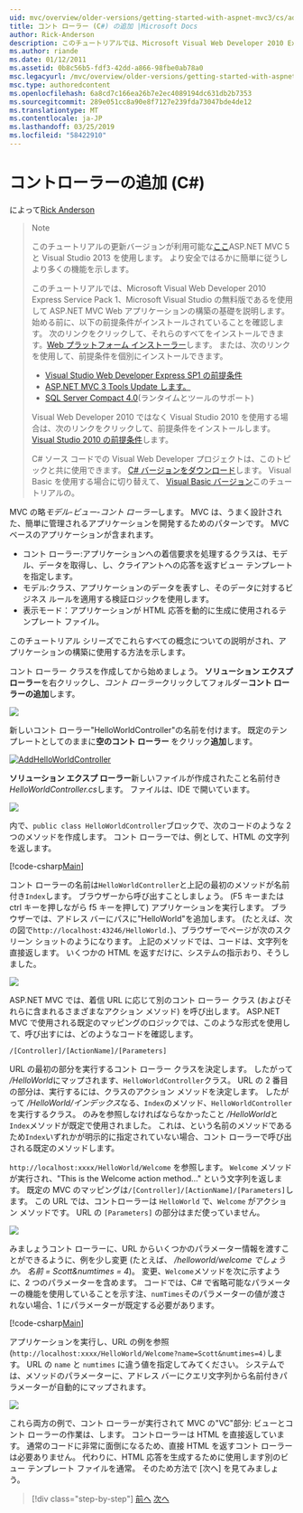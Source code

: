 ```yaml
---
uid: mvc/overview/older-versions/getting-started-with-aspnet-mvc3/cs/adding-a-controller
title: コント ローラー (C#) の追加 |Microsoft Docs
author: Rick-Anderson
description: このチュートリアルでは、Microsoft Visual Web Developer 2010 Express Service Pack 1、どの i を使用して ASP.NET MVC Web アプリケーションの構築の基礎を説明しています.
ms.author: riande
ms.date: 01/12/2011
ms.assetid: 0b8c56b5-fdf3-42dd-a866-98fbe0ab78a0
msc.legacyurl: /mvc/overview/older-versions/getting-started-with-aspnet-mvc3/cs/adding-a-controller
msc.type: authoredcontent
ms.openlocfilehash: 6a8cd7c166ea26b7e2ec4089194dc631db2b7353
ms.sourcegitcommit: 289e051cc8a90e8f7127e239fda73047bde4de12
ms.translationtype: MT
ms.contentlocale: ja-JP
ms.lasthandoff: 03/25/2019
ms.locfileid: "58422910"
---
```

<a name="adding-a-controller-c"></a>コントローラーの追加 (C#)
====================
によって[Rick Anderson]((https://twitter.com/RickAndMSFT))

> > [!NOTE]
> > このチュートリアルの更新バージョンが利用可能な[ここ](../../../getting-started/introduction/getting-started.md)ASP.NET MVC 5 と Visual Studio 2013 を使用します。 より安全ではるかに簡単に従うしより多くの機能を示します。
> 
> 
> このチュートリアルでは、Microsoft Visual Web Developer 2010 Express Service Pack 1、Microsoft Visual Studio の無料版であるを使用して ASP.NET MVC Web アプリケーションの構築の基礎を説明します。 始める前に、以下の前提条件がインストールされていることを確認します。 次のリンクをクリックして、それらのすべてをインストールできます。[Web プラットフォーム インストーラー](https://www.microsoft.com/web/gallery/install.aspx?appid=VWD2010SP1Pack)します。 または、次のリンクを使用して、前提条件を個別にインストールできます。
> 
> - [Visual Studio Web Developer Express SP1 の前提条件](https://www.microsoft.com/web/gallery/install.aspx?appid=VWD2010SP1Pack)
> - [ASP.NET MVC 3 Tools Update します。](https://www.microsoft.com/web/gallery/install.aspx?appsxml=&amp;appid=MVC3)
> - [SQL Server Compact 4.0](https://www.microsoft.com/web/gallery/install.aspx?appid=SQLCE;SQLCEVSTools_4_0)(ランタイムとツールのサポート)
> 
> Visual Web Developer 2010 ではなく Visual Studio 2010 を使用する場合は、次のリンクをクリックして、前提条件をインストールします。[Visual Studio 2010 の前提条件](https://www.microsoft.com/web/gallery/install.aspx?appsxml=&amp;appid=VS2010SP1Pack)します。
> 
> C# ソース コードでの Visual Web Developer プロジェクトは、このトピックと共に使用できます。 [C# バージョンをダウンロード](https://code.msdn.microsoft.com/Introduction-to-MVC-3-10d1b098)します。 Visual Basic を使用する場合に切り替えて、 [Visual Basic バージョン](../vb/intro-to-aspnet-mvc-3.md)このチュートリアルの。


MVC の略*モデル-ビュー-コント ローラー*します。 MVC は、うまく設計された、簡単に管理されるアプリケーションを開発するためのパターンです。 MVC ベースのアプリケーションが含まれます。

- コント ローラー:アプリケーションへの着信要求を処理するクラスは、モデル、データを取得し、し、クライアントへの応答を返すビュー テンプレートを指定します。
- モデル:クラス、アプリケーションのデータを表すし、そのデータに対するビジネス ルールを適用する検証ロジックを使用します。
- 表示モード：アプリケーションが HTML 応答を動的に生成に使用されるテンプレート ファイル。

このチュートリアル シリーズでこれらすべての概念についての説明がされ、アプリケーションの構築に使用する方法を示します。

コント ローラー クラスを作成してから始めましょう。 **ソリューション エクスプ ローラー**を右クリックし、*コント ローラー*クリックしてフォルダー**コント ローラーの追加**します。

[![](adding-a-controller/_static/image2.png)](adding-a-controller/_static/image1.png)

新しいコント ローラー"HelloWorldController"の名前を付けます。 既定のテンプレートとしてのままに**空のコント ローラー**  をクリック**追加**します。

[![AddHelloWorldController](adding-a-controller/_static/image4.png)](adding-a-controller/_static/image3.png)

**ソリューション エクスプ ローラー**新しいファイルが作成されたこと名前付き*HelloWorldController.cs*します。 ファイルは、IDE で開いています。

![](adding-a-controller/_static/image5.png)

内で、`public class HelloWorldController`ブロックで、次のコードのような 2 つのメソッドを作成します。 コント ローラーでは、例として、HTML の文字列を返します。

[!code-csharp[Main](adding-a-controller/samples/sample1.cs)]

コント ローラーの名前は`HelloWorldController`と上記の最初のメソッドが名前付き`Index`します。 ブラウザーから呼び出すことしましょう。 (F5 キーまたは ctrl キーを押しながら f5 キーを押して) アプリケーションを実行します。 ブラウザーでは、アドレス バーにパスに"HelloWorld"を追加します。 (たとえば、次の図で`http://localhost:43246/HelloWorld.`)、ブラウザーでページが次のスクリーン ショットのようになります。 上記のメソッドでは、コードは、文字列を直接返します。 いくつかの HTML を返すだけに、システムの指示おり、そうしました。

![](adding-a-controller/_static/image6.png)

ASP.NET MVC では、着信 URL に応じて別のコント ローラー クラス (およびそれらに含まれるさまざまなアクション メソッド) を呼び出します。 ASP.NET MVC で使用される既定のマッピングのロジックでは、このような形式を使用して、呼び出すには、どのようなコードを確認します。

`/[Controller]/[ActionName]/[Parameters]`

URL の最初の部分を実行するコント ローラー クラスを決定します。 したがって */HelloWorld*にマップされます、`HelloWorldController`クラス。 URL の 2 番目の部分は、実行するには、クラスのアクション メソッドを決定します。 したがって */HelloWorld/インデックス*なる、`Index`のメソッド、`HelloWorldController`を実行するクラス。 のみを参照しなければならなかったこと */HelloWorld*と`Index`メソッドが既定で使用されました。 これは、という名前のメソッドであるため`Index`いずれかが明示的に指定されていない場合、コント ローラーで呼び出される既定のメソッドします。

`http://localhost:xxxx/HelloWorld/Welcome` を参照します。 `Welcome` メソッドが実行され、"This is the Welcome action method..." という文字列を返します。 既定の MVC のマッピングは`/[Controller]/[ActionName]/[Parameters]`します。 この URL では、コントローラーは `HelloWorld` で、`Welcome` がアクション メソッドです。 URL の `[Parameters]` の部分はまだ使っていません。

![](adding-a-controller/_static/image7.png)

みましょうコント ローラーに、URL からいくつかのパラメーター情報を渡すことができるように、例を少し変更 (たとえば、 */helloworld/welcome でしょうか。 名前 = Scott&amp;numtimes = 4*)。 変更、`Welcome`メソッドを次に示すように、2 つのパラメーターを含めます。 コードでは、C# で省略可能なパラメーターの機能を使用していることを示す注、`numTimes`そのパラメーターの値が渡されない場合、1 にパラメーターが既定する必要があります。

[!code-csharp[Main](adding-a-controller/samples/sample2.cs)]

アプリケーションを実行し、URL の例を参照 (`http://localhost:xxxx/HelloWorld/Welcome?name=Scott&numtimes=4)`します。 URL の `name` と `numtimes` に違う値を指定してみてください。 システムでは、メソッドのパラメーターに、アドレス バーにクエリ文字列から名前付きパラメーターが自動的にマップされます。

![](adding-a-controller/_static/image8.png)

これら両方の例で、コント ローラーが実行されて MVC の"VC"部分: ビューとコント ローラーの作業は、します。 コントローラーは HTML を直接返しています。 通常のコードに非常に面倒になるため、直接 HTML を返すコント ローラーは必要ありません。 代わりに、HTML 応答を生成するために使用します別のビュー テンプレート ファイルを通常。 そのため方法で [次へ] を見てみましょう。

> [!div class="step-by-step"]
> [前へ](intro-to-aspnet-mvc-3.md)
> [次へ](adding-a-view.md)

